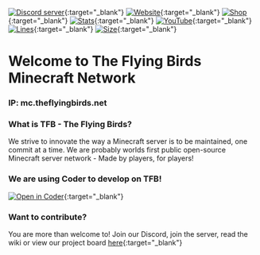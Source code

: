 [![Discord server](https://img.shields.io/discord/867797981625581579?color=%237289da&label=Join%20Discord)](https://discord.theflyingbirds.net){:target="_blank"}
[![Website](https://img.shields.io/website?label=Visit%20Website&up_message=online&url=https%3A%2F%2Ftheflyingbirds.net)](https://theflyingbirds.net){:target="_blank"}
[![Shop](https://img.shields.io/website?label=Visit%20Buycraft&up_message=online&url=https%3A%2F%2Fstats.theflyingbirds.net)](https://shop.theflyingbirds.net){:target="_blank"}
[![Stats](https://img.shields.io/website?label=TFB%20Stats&down_message=offline&up_message=online&url=https%3A%2F%2Fstats.theflyingbirds.net%2F)](https://stats.theflyingbirds.net){:target="_blank"}
[![YouTube](https://img.shields.io/youtube/channel/subscribers/UCNKmFh8X63_4URPr7TRVdng?style=social)](https://www.youtube.com/@theflyingbirdsmc){:target="_blank"}
[![Lines](https://sloc.xyz/github/theflyingbirdsmc/TFB-Network)](https://github.com/theflyingbirdsmc/TFB-Network){:target="_blank"}
[![Size](https://img.shields.io/github/repo-size/theflyingbirdsmc/TFB-Network)](https://github.com/theflyingbirdsmc/TFB-Network){:target="_blank"}
# Welcome to The Flying Birds Minecraft Network
### IP: mc.theflyingbirds.net

### What is TFB - The Flying Birds?
We strive to innovate the way a Minecraft server is to be maintained, one commit at a time. 
We are probably worlds first public open-source Minecraft server network - Made by players, for players!

### We are using Coder to develop on TFB!
[![Open in Coder](https://coder.theflyingbirds.net/open-in-coder.svg)](https://coder.theflyingbirds.net/templates/TFB/workspace){:target="_blank"}
### Want to contribute?
You are more than welcome to!
Join our Discord, join the server, read the wiki or view our project board [here](https://github.com/orgs/theflyingbirdsmc/projects/1){:target="_blank"}
